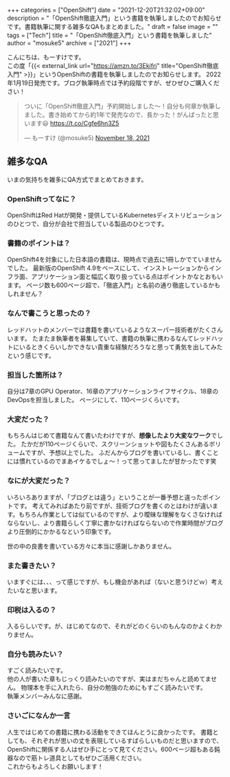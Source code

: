 +++
categories = ["OpenShift"]
date = "2021-12-20T21:32:02+09:00"
description = "「OpenShift徹底入門」という書籍を執筆しましたのでお知らせです。書籍執筆に関する雑多なQAもまとめました。"
draft = false
image = ""
tags = ["Tech"]
title = "「OpenShift徹底入門」という書籍を執筆しました"
author = "mosuke5"
archive = ["2021"]
+++

こんにちは、もーすけです。  
この度「{{< external_link url="https://amzn.to/3Ekifri" title="OpenShift徹底入門" >}}」というOpenShiftの書籍を執筆しましたのでお知らせします。
2022年1月19日発売です。ブログ執筆時点では予約段階ですが、ぜひぜひご購入ください！

<blockquote class="twitter-tweet"><p lang="ja" dir="ltr">ついに「OpenShift徹底入門」予約開始しました〜！自分も何章か執筆しました。書き始めてから約1年で発売なので、長かった！がんばったと思います😃 <a href="https://t.co/Cgfe6hn3Z5">https://t.co/Cgfe6hn3Z5</a></p>&mdash; もーすけ (@mosuke5) <a href="https://twitter.com/mosuke5/status/1461257300149104642?ref_src=twsrc%5Etfw">November 18, 2021</a></blockquote> <script async src="https://platform.twitter.com/widgets.js" charset="utf-8"></script>
<!--more-->

## 雑多なQA
いまの気持ちを雑多にQA方式でまとめておきます。

### OpenShiftってなに？
OpenShiftはRed Hatが開発・提供しているKubernetesディストリビューションのひとつで、自分が会社で担当している製品のひとつです。

### 書籍のポイントは？
OpenShift4を対象にした日本語の書籍は、現時点で過去に1冊しかでていませんでした。
最新版のOpenShift 4.9をベースにして、インストレーションからインフラ面、アプリケーション面と幅広く取り扱っている点はポイントかなとおもいます。
ページ数も600ページ超で、「徹底入門」と名前の通り徹底しているかもしれません？

### なんで書こうと思ったの？
レッドハットのメンバーでは書籍を書いているようなスーパー技術者がたくさんいます。
たまたま執筆者を募集していて、書籍の執筆に携わるなんてレッドハットにいるときくらいしかできない貴重な経験だろうなと思って勇気を出してみたという感じです。

### 担当した箇所は？
自分は7章のGPU Operator、16章のアプリケーションライフサイクル、18章のDevOpsを担当しました。
ページにして、110ページくらいです。

### 大変だった？
もちろんはじめて書籍なんて書いたわけですが、**想像したより大変なワーク**でした。
たかだが110ページくらいで、スクリーンショットや図もたくさんあるボリュームですが、予想以上でした。
ふだんからブログを書いているし、書くことには慣れているのでまあイケるでしょ〜！って思ってましたが甘かったです笑

### なにが大変だった？
いろいろありますが、「ブログとは違う」ということが一番予想と違ったポイントです。
考えてみればあたり前ですが、技術ブログを書くのとはわけが違います。もちろん作業としては似ているのですが、より曖昧な理解をなくさなければならないし、より書籍らしく丁寧に書かなければならないので作業時間がブログより圧倒的にかかるなという印象です。

世の中の良書を書いている方々に本当に感謝しかありません。

### また書きたい？
いますぐには、、、って感じですが、もし機会があれば（ないと思うけどｗ）考えたいなと思います。

### 印税は入るの？
入るらしいです。が、はじめてなので、それがどのくらいのもんなのかよくわかりません。

### 自分も読みたい？
すごく読みたいです。  
他の人が書いた章もじっくり読みたいのですが、実はまだちゃんと読めてません。
物理本を手に入れたら、自分の勉強のためにもすごく読みたいです。  
執筆メンバーみんなに感謝。

### さいごになんか一言
人生ではじめての書籍に携わる活動をできてほんとうに良かったです。
書籍としても、それぞれが思いの丈を表現しているすばらしいものだと思いますので、OpenShiftに関係する人はぜひ手にとって見てください。600ページ超もある鈍器なので筋トレ道具としてもぜひご活用ください。  
これからもよろしくお願いします！